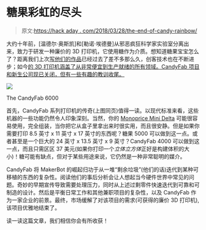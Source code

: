 # 糖果彩虹的尽头

> 原文:[https://hack aday . com/2018/03/28/the-end-of-candy-rainbow/](https://hackaday.com/2018/03/28/the-end-of-the-candy-rainbow/)

大约十年前，[温德尔·奥斯凯]和[勒诺·埃德曼]从邪恶疯狂科学家实验室分离出来，致力于研发一种廉价的 3D 打印机，它使用糖作为介质。想知道糖果宝宝怎么了？距离我们上次[写他们的作品](https://hackaday.com/2009/05/27/candyfab-relaunched/)已经过去了差不多那么久，创客技术也在不断进步；如今[的 3D 打印机涵盖了从非常便宜到生产就绪的所有领域。CandyFab 项目和新生公司现已关闭，但有一些有趣的教训收尾。](https://hackaday.com/2018/03/26/cutting-edge-of-3d-printing-revealed-at-last-weekends-mrrf/)

![](../Images/2d1cc195355403aa2c56dbb004bad038.png)

The CandyFab 6000

首先，CandyFab 系列打印机的传奇(上图同页)值得一读。以现代标准来看，这些机器的一些功能仍然令人印象深刻。当然，你的 [Monoprice Mini Delta](https://hackaday.com/2017/08/21/monoprice-mini-delta-review/) 可能很容易使用，完全组装，当你把它从盒子里拿出来时很实用，而且很安静。但是如果你需要打印 8.5 英寸 x 11 英寸 x 17 英寸的东西呢？糖果 5000 可以做到这一点。或者甚至是一个巨大的 24 英寸 x 13.5 英寸 x 9 英寸？CandyFab 4000 可以做到这一点，而且只需区区 37 美元(如果你打印一个*立体立方体*正好是构建体积的大小)！糖可能有缺点，但对于某些用途来说，它仍然是一种非常聪明的媒介。

CandyFab 将 MakerBot 的崛起归功于从一堆“剩余垃圾”(他们的话)迭代到某种可移植的东西的复杂性。阅读他们的事后分析会让人想起当今硬件世界中常见的问题。奇妙的早期宣传导致需要处理压力，同时从上述过剩零件快速迭代到可靠和可制造的设计。然后是平衡日常工作和其他兼职项目的复杂性，以及 CandyFab 作为一家企业的前景。最终，市场缓解了对该项目的需求(可获得的廉价 3D 打印机),该项目优雅地结束了。

读一读这篇文章，我们相信你会有所收获！